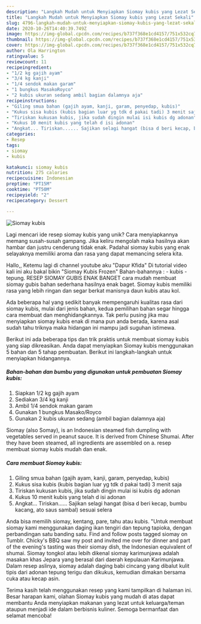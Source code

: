 ```yaml
---
description: "Langkah Mudah untuk Menyiapkan Siomay kubis yang Lezat Sekali"
title: "Langkah Mudah untuk Menyiapkan Siomay kubis yang Lezat Sekali"
slug: 4796-langkah-mudah-untuk-menyiapkan-siomay-kubis-yang-lezat-sekali
date: 2020-10-26T14:40:39.749Z
image: https://img-global.cpcdn.com/recipes/b737f368e1cd4157/751x532cq70/siomay-kubis-foto-resep-utama.jpg
thumbnail: https://img-global.cpcdn.com/recipes/b737f368e1cd4157/751x532cq70/siomay-kubis-foto-resep-utama.jpg
cover: https://img-global.cpcdn.com/recipes/b737f368e1cd4157/751x532cq70/siomay-kubis-foto-resep-utama.jpg
author: Ola Harrington
ratingvalue: 5
reviewcount: 11
recipeingredient:
- "1/2 kg gajih ayam"
- "3/4 kg kanji"
- "1/4 sendok makan garam"
- "1 bungkus MasakoRoyco"
- "2 kubis ukuran sedang ambil bagian dalamnya aja"
recipeinstructions:
- "Giling smua bahan (gajih ayam, kanji, garam, penyedap, kubis)"
- "Kukus sisa kubis (kubis bagian luar yg tdk d pakai tadi) 3 menit saja"
- "Tiriskan kukusan kubis, jika sudah dingin mulai isi kubis dg adonan"
- "Kukus 10 menit kubis yang telah d isi adonan"
- "Angkat... Tiriskan...... Sajikan selagi hangat (bisa d beri kecap, bumbu kacang, ato saus sambal) sesuai selera"
categories:
- Resep
tags:
- siomay
- kubis

katakunci: siomay kubis 
nutrition: 275 calories
recipecuisine: Indonesian
preptime: "PT15M"
cooktime: "PT50M"
recipeyield: "2"
recipecategory: Dessert

---
```



![Siomay kubis](https://img-global.cpcdn.com/recipes/b737f368e1cd4157/751x532cq70/siomay-kubis-foto-resep-utama.jpg)

Lagi mencari ide resep siomay kubis yang unik? Cara menyiapkannya memang susah-susah gampang. Jika keliru mengolah maka hasilnya akan hambar dan justru cenderung tidak enak. Padahal siomay kubis yang enak selayaknya memiliki aroma dan rasa yang dapat memancing selera kita.

Hallo,, Ketemu lagi di channel youtube aku &#34;Dapur Kfida&#34; Di tutorial video kali ini aku bakal bikin &#34;Siomay Kubis Frozen&#34; Bahan-bahannya : - kubis - tepung. RESEP SIOMAY GUBIS ENAK BANGET cara mudah membuat siomay gubis bahan sederhana hasilnya enak baget. Siomay kubis memiliki rasa yang lebih ringan dan segar berkat manisnya daun kubis atau kol.

Ada beberapa hal yang sedikit banyak mempengaruhi kualitas rasa dari siomay kubis, mulai dari jenis bahan, kedua pemilihan bahan segar hingga cara membuat dan menghidangkannya. Tak perlu pusing jika mau menyiapkan siomay kubis enak di mana pun anda berada, karena asal sudah tahu triknya maka hidangan ini mampu jadi suguhan istimewa.


Berikut ini ada beberapa tips dan trik praktis untuk membuat siomay kubis yang siap dikreasikan. Anda dapat menyiapkan Siomay kubis menggunakan 5 bahan dan 5 tahap pembuatan. Berikut ini langkah-langkah untuk menyiapkan hidangannya.

<!--inarticleads1-->

##### Bahan-bahan dan bumbu yang digunakan untuk pembuatan Siomay kubis:

1. Siapkan 1/2 kg gajih ayam
1. Sediakan 3/4 kg kanji
1. Ambil 1/4 sendok makan garam
1. Gunakan 1 bungkus Masako/Royco
1. Gunakan 2 kubis ukuran sedang (ambil bagian dalamnya aja)


Siomay (also Somay), is an Indonesian steamed fish dumpling with vegetables served in peanut sauce. It is derived from Chinese Shumai. After they have been steamed, all ingredients are assembled on a. resep membuat siomay kubis mudah dan enak. 

<!--inarticleads2-->

##### Cara membuat Siomay kubis:

1. Giling smua bahan (gajih ayam, kanji, garam, penyedap, kubis)
1. Kukus sisa kubis (kubis bagian luar yg tdk d pakai tadi) 3 menit saja
1. Tiriskan kukusan kubis, jika sudah dingin mulai isi kubis dg adonan
1. Kukus 10 menit kubis yang telah d isi adonan
1. Angkat... Tiriskan...... Sajikan selagi hangat (bisa d beri kecap, bumbu kacang, ato saus sambal) sesuai selera


Anda bisa memilih siomay, kentang, pare, tahu atau kubis. &#34;Untuk membuat siomay kami menggunakan daging ikan tengiri dan tepung tapioka, dengan perbandingan satu banding satu. Find and follow posts tagged siomay on Tumblr. Chicky&#39;s BBQ saw my post and invited me over for dinner and part of the evening&#39;s tasting was their siomay dish, the Indonesian equivalent of shumai. Siomay tongkol atau lebih dikenal siomay karimunjawa adalah masakan khas Jepara yang berasal dari daerah kepulauan Karimunjawa. Dalam resep aslinya, siomay adalah daging babi cincang yang dibalut kulit tipis dari adonan tepung terigu dan dikukus, kemudian dimakan bersama cuka atau kecap asin. 

Terima kasih telah menggunakan resep yang kami tampilkan di halaman ini. Besar harapan kami, olahan Siomay kubis yang mudah di atas dapat membantu Anda menyiapkan makanan yang lezat untuk keluarga/teman ataupun menjadi ide dalam berbisnis kuliner. Semoga bermanfaat dan selamat mencoba!
